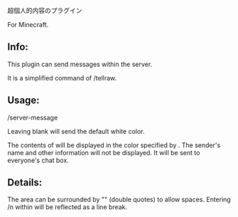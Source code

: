 超個人的内容のプラグイン

For Minecraft.

## Info:
This plugin can send messages within the server.

It is a simplified command of /tellraw.


## Usage:
/server-message <message> <color>


Leaving <color> blank will send the default white color.

The contents of <message> will be displayed in the color specified by <color>.
The sender's name and other information will not be displayed.
It will be sent to everyone's chat box.


## Details:
The <message> area can be surrounded by "" (double quotes) to allow spaces.
Entering /n within <message> will be reflected as a line break.
